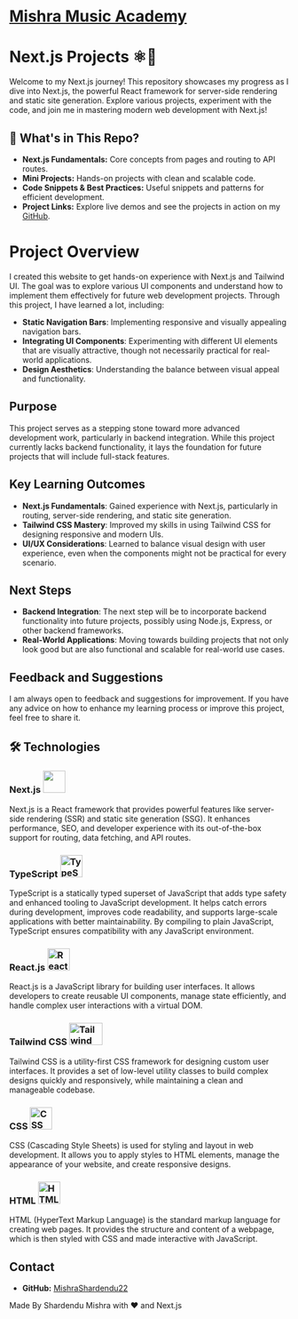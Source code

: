 # [Mishra Music Academy](https://mishra-music-academy-delta.vercel.app/)

# Next.js Projects ⚛️🚀

Welcome to my Next.js journey! This repository showcases my progress as I dive into Next.js, the powerful React framework for server-side rendering and static site generation. Explore various projects, experiment with the code, and join me in mastering modern web development with Next.js!

## 🚩 What's in This Repo?

- **Next.js Fundamentals:** Core concepts from pages and routing to API routes.
- **Mini Projects:** Hands-on projects with clean and scalable code.
- **Code Snippets & Best Practices:** Useful snippets and patterns for efficient development.
- **Project Links:** Explore live demos and see the projects in action on my [GitHub](https://github.com/MishraShardendu22).

# Project Overview

I created this website to get hands-on experience with Next.js and Tailwind UI. The goal was to explore various UI components and understand how to implement them effectively for future web development projects. Through this project, I have learned a lot, including:

- **Static Navigation Bars**: Implementing responsive and visually appealing navigation bars.
- **Integrating UI Components**: Experimenting with different UI elements that are visually attractive, though not necessarily practical for real-world applications.
- **Design Aesthetics**: Understanding the balance between visual appeal and functionality.

## Purpose

This project serves as a stepping stone toward more advanced development work, particularly in backend integration. While this project currently lacks backend functionality, it lays the foundation for future projects that will include full-stack features.

## Key Learning Outcomes

- **Next.js Fundamentals**: Gained experience with Next.js, particularly in routing, server-side rendering, and static site generation.
- **Tailwind CSS Mastery**: Improved my skills in using Tailwind CSS for designing responsive and modern UIs.
- **UI/UX Considerations**: Learned to balance visual design with user experience, even when the components might not be practical for every scenario.

## Next Steps

- **Backend Integration**: The next step will be to incorporate backend functionality into future projects, possibly using Node.js, Express, or other backend frameworks.
- **Real-World Applications**: Moving towards building projects that not only look good but are also functional and scalable for real-world use cases.

## Feedback and Suggestions

I am always open to feedback and suggestions for improvement. If you have any advice on how to enhance my learning process or improve this project, feel free to share it.


## 🛠️ Technologies

### Next.js <img src="https://codewithmosh.com/_next/image?url=https%3A%2F%2Fcdn.filestackcontent.com%2F8MbtJ4hTAaOk3KPcptqZ&w=3840&q=75" width="40" height="40">
Next.js is a React framework that provides powerful features like server-side rendering (SSR) and static site generation (SSG). It enhances performance, SEO, and developer experience with its out-of-the-box support for routing, data fetching, and API routes.

### TypeScript <img src="https://imgs.search.brave.com/gpHUSC9ij03yILGD7P0xqFiTmbna1eYrtTeW1nSJfp4/rs:fit:860:0:0:0/g:ce/aHR0cHM6Ly9sb2dv/dHlwLnVzL2ZpbGUv/dHlwZXNjcmlwdC5z/dmc" alt="TypeScript Logo" width="40" height="40">
TypeScript is a statically typed superset of JavaScript that adds type safety and enhanced tooling to JavaScript development. It helps catch errors during development, improves code readability, and supports large-scale applications with better maintainability. By compiling to plain JavaScript, TypeScript ensures compatibility with any JavaScript environment.

### React.js <img src="https://upload.wikimedia.org/wikipedia/commons/a/a7/React-icon.svg" alt="React Logo" width="40" height="40">
React.js is a JavaScript library for building user interfaces. It allows developers to create reusable UI components, manage state efficiently, and handle complex user interactions with a virtual DOM.

### Tailwind CSS <img src="https://upload.wikimedia.org/wikipedia/commons/thumb/d/d5/Tailwind_CSS_Logo.svg/768px-Tailwind_CSS_Logo.svg.png?20230715030042" alt="Tailwind CSS Logo" width="60" height="40">
Tailwind CSS is a utility-first CSS framework for designing custom user interfaces. It provides a set of low-level utility classes to build complex designs quickly and responsively, while maintaining a clean and manageable codebase.

### CSS <img src="https://upload.wikimedia.org/wikipedia/commons/6/62/CSS3_logo.svg" alt="CSS Logo" width="40" height="40">
CSS (Cascading Style Sheets) is used for styling and layout in web development. It allows you to apply styles to HTML elements, manage the appearance of your website, and create responsive designs.

### HTML <img src="https://upload.wikimedia.org/wikipedia/commons/6/61/HTML5_logo_and_wordmark.svg" alt="HTML Logo" width="40" height="40">
HTML (HyperText Markup Language) is the standard markup language for creating web pages. It provides the structure and content of a webpage, which is then styled with CSS and made interactive with JavaScript.

## Contact

- **GitHub:** [MishraShardendu22](https://github.com/MishraShardendu22)

Made By Shardendu Mishra with ❤️ and Next.js
